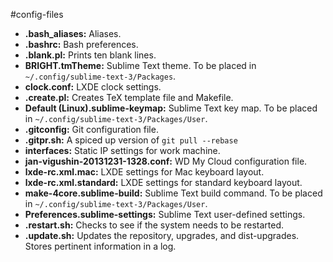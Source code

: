 #config-files

- **.bash_aliases:** Aliases.
- **.bashrc:** Bash preferences.
- **.blank.pl:** Prints ten blank lines.
- **BRIGHT.tmTheme:** Sublime Text theme. To be placed in `~/.config/sublime-text-3/Packages`.
- **clock.conf:** LXDE clock settings.
- **.create.pl:** Creates TeX template file and Makefile.
- **Default (Linux).sublime-keymap:** Sublime Text key map. To be placed in `~/.config/sublime-text-3/Packages/User`.
- **.gitconfig:** Git configuration file.
- **.gitpr.sh:** A spiced up version of `git pull --rebase`
- **interfaces:** Static IP settings for work machine.
- **jan-vigushin-20131231-1328.conf:** WD My Cloud configuration file.
- **lxde-rc.xml.mac:** LXDE settings for Mac keyboard layout.
- **lxde-rc.xml.standard:** LXDE settings for standard keyboard layout.
- **make-4core.sublime-build:** Sublime Text build command. To be placed in `~/.config/sublime-text-3/Packages/User`.
- **Preferences.sublime-settings:** Sublime Text user-defined settings.
- **.restart.sh:** Checks to see if the system needs to be restarted.
- **.update.sh:** Updates the repository, upgrades, and dist-upgrades. Stores pertinent information in a log.
